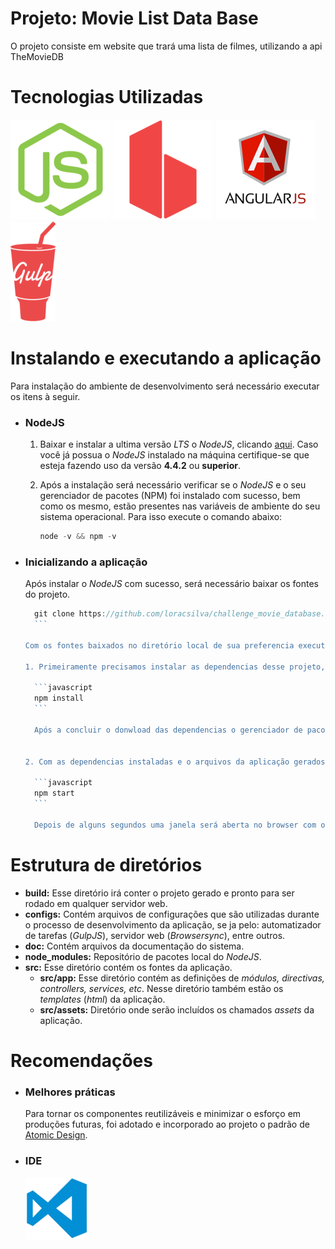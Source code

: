 
# Projeto: Movie List Data Base
O projeto consiste em website que trará uma lista de filmes, utilizando a api TheMovieDB

# Tecnologias Utilizadas
[![NodeJS](doc/assets/nodejs.png)](https://nodejs.org/en/)
[![Browsersync](doc/assets/browsersync.png)](https://www.browsersync.io/)
[![AngularJS](doc/assets/angularjs.png)](https://angularjs.org/)
[![GulpJS](doc/assets/gulpjs.png)](http://gulpjs.com/)


# Instalando e executando a aplicação
Para instalação do ambiente de desenvolvimento será necessário executar os itens à seguir.


* ### NodeJS
  1. Baixar e instalar a ultima versão *LTS* o *NodeJS*, clicando [aqui](https://nodejs.org/en/download/). Caso você já possua o *NodeJS* instalado na máquina certifique-se que esteja fazendo uso da versão **4.4.2** ou **superior**.
  2. Após a instalação será necessário verificar se o *NodeJS* e o seu gerenciador de pacotes (NPM) foi instalado com sucesso, bem como os mesmo, estão presentes nas variáveis de ambiente do seu sistema operacional. Para isso execute o comando abaixo:

      ```javascript
      node -v && npm -v
      ```

* ### Inicializando a aplicação
   Após instalar o *NodeJS* com sucesso, será necessário baixar os fontes do projeto. 

    ```javascript
      git clone https://github.com/loracsilva/challenge_movie_database.git
      ```

   Com os fontes baixados no diretório local de sua preferencia execute os passos à seguir:

   1. Primeiramente precisamos instalar as dependencias desse projeto, para isso execute o comando abaixo:

      ```javascript
      npm install
      ```

      Após a concluir o donwload das dependencias o gerenciador de pacotes irá executar automaticamente o comando de build da aplicação. Caso o processo tenha sido executado com sucesso uma pasta chamada **"build"**, será mostrada no diretório principal.


   2. Com as dependencias instaladas e o arquivos da aplicação gerados, iremos inicializar o servidor de desenvolvimento, para isso execute o comando abaixo:

      ```javascript
      npm start
      ```

      Depois de alguns segundos uma janela será aberta no browser com o projeto rodando.
    
# Estrutura de diretórios
+ **build:** Esse diretório irá conter o projeto gerado e pronto para ser rodado em qualquer servidor web.
+ **configs:** Contém arquivos de configurações que são utilizadas durante o processo de desenvolvimento da aplicação, se ja pelo: automatizador de tarefas (*GulpJS*), servidor web (*Browsersync*), entre outros.
+ **doc:** Contém arquivos da documentação do sistema.
+ **node_modules:** Repositório de pacotes local do *NodeJS*.
+ **src:** Esse diretório contém os fontes da aplicação.
  + **src/app:** Esse diretório contém as definições de *módulos, directivas, controllers, services, etc*. Nesse diretório também estão os *templates* (*html*) da aplicação.
  + **src/assets:** Diretório onde serão incluídos os chamados *assets* da aplicação.

# Recomendações
+ ### Melhores práticas
  Para tornar os componentes reutilizáveis e minimizar o esforço em produções futuras, foi adotado e incorporado ao projeto o padrão de [Atomic Design](http://bradfrost.com/blog/post/atomic-web-design/).

+ ### IDE
  [![Visual Studio Code](doc/assets/vscode.png)](https://code.visualstudio.com/)
